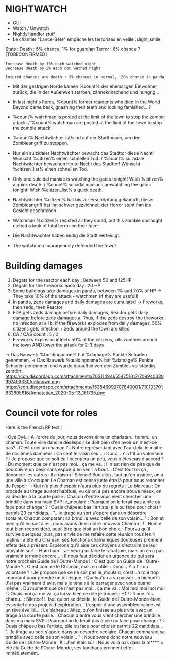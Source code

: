 # NIGHTWATCH
 * GUI
 * Watch / Unwatch
 * NightlyHandler stuff
 * Le chantier "Lance-Bête" empêche les terrorisés en veille :slight_smile:

Stats :
    Death : 5% chance, 1% for guardian
    Terror : 6% chance ? [TOBECONFIRMED]

    Increase death by 10% each watched night
    Decrease death by 5% each non wathed night

    Injured chances are death + 5% chances in normal, +20% chance in panda
 * Mit der gestrigen Horde kamen %count% der ehemaligen Einwohner zurück, die in der Außenwelt starben; zähneknirschend und hungrig...
 * In last night's horde, %count% former residents who died in the World Beyond came back, gnashing their teeth and looking famished... ?
 * %count% watchman is posted at the limit of the town to stop the zombie attack. / %count% watchman are posted at the limit of the town to stop the zombie attack.
 * %count% Nachtwächter ist/sind auf der Stadtmauer, um den Zombieangriff zu stoppen.

* Nur ein suizidaler Nachtwächter bewacht das Stadttor diese Nacht! Wünscht %citizen% einen schnellen Tod. / %count% suizidale Nachtwächter bewachen heute Nacht das Stadttor! Wünscht %citizen_list% einen schnellen Tod.
* Only one suicidal maniac is watching the gates tonight! Wish %citizen% a quick death. / %count% suicidal maniacs arewatching the gates tonight! Wish %citizen_list% a quick death.

* Nachtwächter %citizen% hat bis zur Erschöpfung gekämpft, dieser Zombieangriff hat ihn schwer gezeichnet, der Horror steht ihm ins Gesicht geschrieben.
* Watchman %citizen% resisted all they could, but this zombie onslaught etched a look of total terror on their face! 

* Die Nachtwächter haben mutig die Stadt verteidigt.
* The watchmen courageously defended the town!

# Building damages 
1) Degats for the reactor each day : Between 50 and 125HP
2) Degats for the fireworks each day : 20 HP
3) Some buildings take damages in panda, between 1% and 70% of HP
    -> They take 10% of the attack - watchmen (if they are usefull)
4) In panda, zeds damages and daily damages are cumulated
    -> fireworks, then zeds, then Reactor
5) FDA gets zeds damage before daily damages, Reactor gets daily damage before zeds damages
    a. Thus, if the zeds destroy the fireworks, no infection at all
    b. if the fireworks explodes from daily damages, 50% citizens gets infection + zeds around the town are killed
6) CA / CAS count : 5 / 2
7) Fireworks explosion infects 50% of the citizens, kills zombies around the town AND lower the attack for 2-3 days

-> Das Bauwerk %buildingname% hat %damage% Punkte Schaden genommen.
-> Das Bauwerk %buildingname% hat %damage% Punkte Schaden genommen und wurde daraufhin von den Zombies vollständig zerstört.
https://cdn.discordapp.com/attachments/705114846554751017/709940339997409330/unknown.png
https://cdn.discordapp.com/attachments/153546092707840001/710133701832605816/Annotation_2020-05-13_161735.png
# Council vote for roles

Here is the French RP text :

<USER1> : Oyé Oyé.
<USER1> : A l'ordre du jour, nous devons élire un charlatan.. humm.. un chaman. Toute ville dans le désespoir se doit bien d'en avoir un n'est-ce pas?
<USER2> : C'est quoi un chaman ?
<USER3> : Notre représentant avec l'au-delà, le maître de nos âmes damnées
<USER4> : Ca sent le raisin sec...
<USER1> : Donc... Y a t'il un volontaire ?
<USER5> : Je propose que ce soit <USER20> ça l'occupera un peu, vous n'êtes pas d'accord ?
<USER6> : Du moment que ce n'est pas moi... ça me va.
<USER7> : Il n'est rien de pire que de poursuivre un désir sans espoir d'en venir à bout.
<USER8> : C'est tout toi ça <USER5>, dénoncer les autres
<USER10> : Il a raison
<USER1> : Silence! Bon allez, faut qu'on avance, on a une ville à s'occuper. Le Chaman est censé juste être là pour nous redonner de l'espoir !
<USER16> : Qui n'a plus d'espoir n'aura plus de regrets
<USER8> : Le blaireau
<USER1> : On procède au tirage au sort habituel, vu qu'on a pas encore trouvé mieux, on va décider à la courte paille
<USER1> : Chacun d'entre vous vient chercher une brindille dans ma main SVP
le_moulard : Pourquoi on le ferait pas à pile ou face pour changer ?
<USER9> : Ouais châpeau bas l'artiste, pile ou face pour choisir parmis 23 candidats...
"...le tirage au sort s'opère dans un désordre scolaire. Chacun comparant sa brindille avec celle de son voisin... "
<USER1> : Bon et bien qu'il en soit ainsi, nous avons donc notre nouveau Chaman : <ELECTEDCITIZEN> !
<USER10> : Humm tout bien reconsidéré, peut-être que <USER20> était un bon choix.
<USER11> : Pourvu qu'il survive quelques jours, pas envie de me refaire cette réunion tous les 4 matins !
<ELECTEDCITIZEN> a été élu Chaman, ses fonctions chamaniques douteuses prennent effets dès à présent. Espérons qu'il aide ces citoyens à s'extraire de leur pitoyable sort.
<USER4> : Hum hum... Je veux pas faire le rabat joie, mais on en a pas vraiment terminé encore...
<USER4> : Il nous faut décider en urgence de qui sera notre prochain Guide de l'Outre-Monde !
<USER16> : C'est quoi un Guide de l'Outre-Monde ?
<USER12> : C'est comme le Chaman, mais en utile.
<USER4> : Donc... Y a t'il un volontaire ?
<USER17> : Je propose que ce ne soit pas le_moulard, c'est un rôle trop important pour prendre un tel risque.
<USER13> : Quelqu'un a vu passer un bichon?
<USER18> : J'ai pas vraiment d'avis, mais je tenais à le partager avec vous quand même.
<USER19> : Du moment que ce n'est pas moi... ça me va.
<USER5> : Moi moi moi moi moi !
<USER11> : Ouais moi ça me va, ça lui va bien ce rôle je trouve.
<USER7> : +1 !
<USER8> : Il pue l'os charnu..
<USER4> : Silence! Il faut qu'on se décide, le Guide de l'Outre-Monde étant essentiel à nos projets d'exploration.
<USER13> : L’espoir d'une assemblée calme est un rêve éveillé...
<USER12> : Le blaireau
<USER4> : Allez, qu'on finisse au plus vite avec un tirage à la courte paille.
<USER4> : Chacun d'entre vous vient chercher une brindille dans ma main SVP
<USER11> : Pourquoi on le ferait pas à pile ou face pour changer ?
<USER14> : Ouais châpeau bas l'artiste, pile ou face pour choisir parmis 22 candidats...
"...le tirage au sort s'opère dans un désordre scolaire. Chacun comparant sa brindille avec celle de son voisin... "
<USER4> : Nous avons donc notre nouveau Guide de l'Outre-Monde : <ELECTEDCITIZEN> !!
<USER15> : J'en étais sûr
<USER12> : Nous voilà pas dans la m****
<ELECTEDCITIZEN> a été élu Guide de l'Outre-Monde, ses fonctions prennent effet immédiatement.